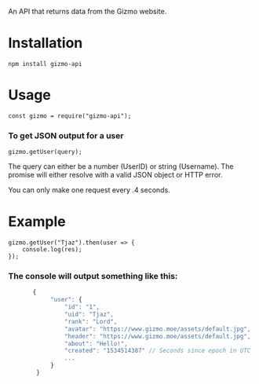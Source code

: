 An API that returns data from the Gizmo website.

# Installation #

    npm install gizmo-api

# Usage #

    const gizmo = require("gizmo-api");

### To get JSON output for a user ###

    gizmo.getUser(query);

The query can either be a number (UserID) or string (Username). The promise will either resolve with a valid JSON object or HTTP error.

You can only make one request every .4 seconds.

# Example #

    gizmo.getUser("Tjaz").then(user => {
        console.log(res);
    });

### The console will output something like this: ###
```javascript
       {
            "user": {
                "id": "1",
                "uid": "Tjaz",
                "rank": "Lord",
                "avatar": "https://www.gizmo.moe/assets/default.jpg",
                "header": "https://www.gizmo.moe/assets/default.jpg",
                "about": "Hello!",
                "created": "1534514387" // Seconds since epoch in UTC
                ...
            }
        }
```
